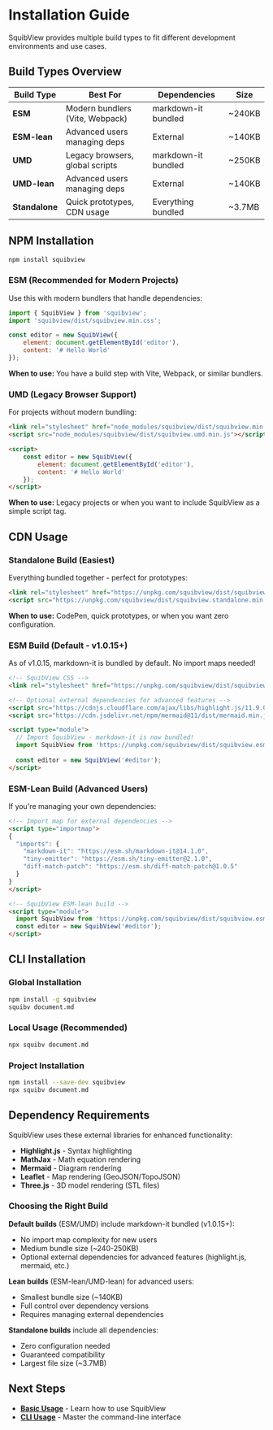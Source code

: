 # Installation Guide

SquibView provides multiple build types to fit different development environments and use cases.

## Build Types Overview

| Build Type | Best For | Dependencies | Size |
|------------|----------|--------------|------|
| **ESM** | Modern bundlers (Vite, Webpack) | markdown-it bundled | ~240KB |
| **ESM-lean** | Advanced users managing deps | External | ~140KB |
| **UMD** | Legacy browsers, global scripts | markdown-it bundled | ~250KB |
| **UMD-lean** | Advanced users managing deps | External | ~140KB |
| **Standalone** | Quick prototypes, CDN usage | Everything bundled | ~3.7MB |

## NPM Installation

```bash
npm install squibview
```

### ESM (Recommended for Modern Projects)

Use this with modern bundlers that handle dependencies:

```javascript
import { SquibView } from 'squibview';
import 'squibview/dist/squibview.min.css';

const editor = new SquibView({
    element: document.getElementById('editor'),
    content: '# Hello World'
});
```

**When to use:** You have a build step with Vite, Webpack, or similar bundlers.

### UMD (Legacy Browser Support)

For projects without modern bundling:

```html
<link rel="stylesheet" href="node_modules/squibview/dist/squibview.min.css">
<script src="node_modules/squibview/dist/squibview.umd.min.js"></script>

<script>
    const editor = new SquibView({
        element: document.getElementById('editor'),
        content: '# Hello World'
    });
</script>
```

**When to use:** Legacy projects or when you want to include SquibView as a simple script tag.

## CDN Usage

### Standalone Build (Easiest)

Everything bundled together - perfect for prototypes:

```html
<link rel="stylesheet" href="https://unpkg.com/squibview/dist/squibview.min.css">
<script src="https://unpkg.com/squibview/dist/squibview.standalone.min.js"></script>
```

**When to use:** CodePen, quick prototypes, or when you want zero configuration.

### ESM Build (Default - v1.0.15+)

As of v1.0.15, markdown-it is bundled by default. No import maps needed!

```html
<!-- SquibView CSS -->
<link rel="stylesheet" href="https://unpkg.com/squibview/dist/squibview.min.css">

<!-- Optional external dependencies for advanced features -->
<script src="https://cdnjs.cloudflare.com/ajax/libs/highlight.js/11.9.0/highlight.min.js"></script>
<script src="https://cdn.jsdelivr.net/npm/mermaid@11/dist/mermaid.min.js"></script>

<script type="module">
  // Import SquibView - markdown-it is now bundled!
  import SquibView from 'https://unpkg.com/squibview/dist/squibview.esm.min.js';
  
  const editor = new SquibView('#editor');
</script>
```

### ESM-Lean Build (Advanced Users)

If you're managing your own dependencies:

```html
<!-- Import map for external dependencies -->
<script type="importmap">
{
  "imports": {
    "markdown-it": "https://esm.sh/markdown-it@14.1.0",
    "tiny-emitter": "https://esm.sh/tiny-emitter@2.1.0",
    "diff-match-patch": "https://esm.sh/diff-match-patch@1.0.5"
  }
}
</script>

<!-- SquibView ESM-lean build -->
<script type="module">
  import SquibView from 'https://unpkg.com/squibview/dist/squibview.esm-lean.min.js';
  const editor = new SquibView('#editor');
</script>
```

## CLI Installation

### Global Installation

```bash
npm install -g squibview
squibv document.md
```

### Local Usage (Recommended)

```bash
npx squibv document.md
```

### Project Installation

```bash
npm install --save-dev squibview
npx squibv document.md
```

## Dependency Requirements

SquibView uses these external libraries for enhanced functionality:

- **Highlight.js** - Syntax highlighting
- **MathJax** - Math equation rendering  
- **Mermaid** - Diagram rendering
- **Leaflet** - Map rendering (GeoJSON/TopoJSON)
- **Three.js** - 3D model rendering (STL files)

### Choosing the Right Build

**Default builds** (ESM/UMD) include markdown-it bundled (v1.0.15+):
- No import map complexity for new users
- Medium bundle size (~240-250KB)
- Optional external dependencies for advanced features (highlight.js, mermaid, etc.)

**Lean builds** (ESM-lean/UMD-lean) for advanced users:
- Smallest bundle size (~140KB)
- Full control over dependency versions
- Requires managing external dependencies

**Standalone builds** include all dependencies:
- Zero configuration needed
- Guaranteed compatibility
- Largest file size (~3.7MB)

## Next Steps

- **[Basic Usage](./03-basic-usage.md)** - Learn how to use SquibView
- **[CLI Usage](./04-cli-usage.md)** - Master the command-line interface